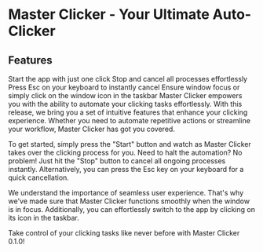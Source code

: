 # Master Clicker - Your Ultimate Auto-Clicker

## Features

Start the app with just one click
Stop and cancel all processes effortlessly
Press Esc on your keyboard to instantly cancel
Ensure window focus or simply click on the window icon in the taskbar
Master Clicker empowers you with the ability to automate your clicking tasks effortlessly. With this release, we bring you a set of intuitive features that enhance your clicking experience. Whether you need to automate repetitive actions or streamline your workflow, Master Clicker has got you covered.

To get started, simply press the "Start" button and watch as Master Clicker takes over the clicking process for you. Need to halt the automation? No problem! Just hit the "Stop" button to cancel all ongoing processes instantly. Alternatively, you can press the Esc key on your keyboard for a quick cancellation.

We understand the importance of seamless user experience. That's why we've made sure that Master Clicker functions smoothly when the window is in focus. Additionally, you can effortlessly switch to the app by clicking on its icon in the taskbar.

Take control of your clicking tasks like never before with Master Clicker 0.1.0!
